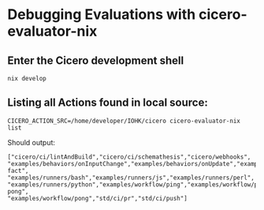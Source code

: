 # Debugging Evaluations with cicero-evaluator-nix

## Enter the Cicero development shell

```
nix develop
```

## Listing all Actions found in local source:

```
CICERO_ACTION_SRC=/home/developer/IOHK/cicero cicero-evaluator-nix list
```

Should output:
```
["cicero/ci/lintAndBuild","cicero/ci/schemathesis","cicero/webhooks",
"examples/behaviors/onInputChange","examples/behaviors/onUpdate","examples/post-fact",
"examples/runners/bash","examples/runners/js","examples/runners/perl",
"examples/runners/python","examples/workflow/ping","examples/workflow/ping-pong",
"examples/workflow/pong","std/ci/pr","std/ci/push"]
```
